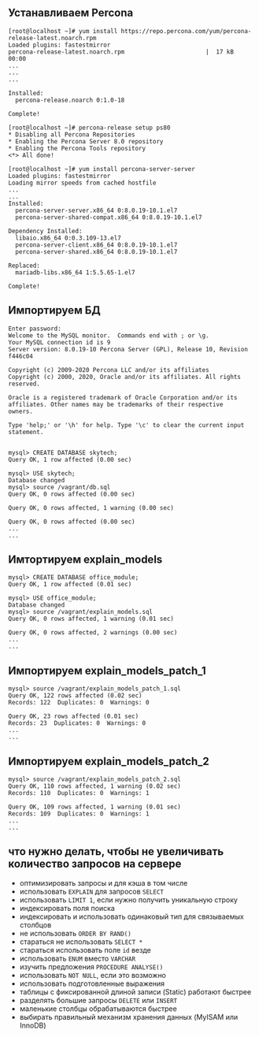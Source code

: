 ## Устанавливаем Percona

```
[root@localhost ~]# yum install https://repo.percona.com/yum/percona-release-latest.noarch.rpm
Loaded plugins: fastestmirror
percona-release-latest.noarch.rpm                       |  17 kB     00:00
...
...
...

Installed:
  percona-release.noarch 0:1.0-18

Complete!

[root@localhost ~]# percona-release setup ps80
* Disabling all Percona Repositories
* Enabling the Percona Server 8.0 repository
* Enabling the Percona Tools repository
<*> All done!

[root@localhost ~]# yum install percona-server-server
Loaded plugins: fastestmirror
Loading mirror speeds from cached hostfile
...
...
Installed:
  percona-server-server.x86_64 0:8.0.19-10.1.el7
  percona-server-shared-compat.x86_64 0:8.0.19-10.1.el7

Dependency Installed:
  libaio.x86_64 0:0.3.109-13.el7
  percona-server-client.x86_64 0:8.0.19-10.1.el7
  percona-server-shared.x86_64 0:8.0.19-10.1.el7

Replaced:
  mariadb-libs.x86_64 1:5.5.65-1.el7

Complete!
```

## Импортируем БД

```[root@localhost ~]# mysql -u root -p
Enter password:
Welcome to the MySQL monitor.  Commands end with ; or \g.
Your MySQL connection id is 9
Server version: 8.0.19-10 Percona Server (GPL), Release 10, Revision f446c04

Copyright (c) 2009-2020 Percona LLC and/or its affiliates
Copyright (c) 2000, 2020, Oracle and/or its affiliates. All rights reserved.

Oracle is a registered trademark of Oracle Corporation and/or its
affiliates. Other names may be trademarks of their respective
owners.

Type 'help;' or '\h' for help. Type '\c' to clear the current input statement.


mysql> CREATE DATABASE skytech;
Query OK, 1 row affected (0.00 sec)

mysql> USE skytech;
Database changed
mysql> source /vagrant/db.sql
Query OK, 0 rows affected (0.00 sec)

Query OK, 0 rows affected, 1 warning (0.00 sec)

Query OK, 0 rows affected (0.00 sec)
...
...

```

## Имтортируем explain_models

```
mysql> CREATE DATABASE office_module;
Query OK, 1 row affected (0.01 sec)

mysql> USE office_module;
Database changed
mysql> source /vagrant/explain_models.sql
Query OK, 0 rows affected, 1 warning (0.01 sec)

Query OK, 0 rows affected, 2 warnings (0.00 sec)
...
...

```

## Импортируем explain_models_patch_1

```
mysql> source /vagrant/explain_models_patch_1.sql
Query OK, 122 rows affected (0.02 sec)
Records: 122  Duplicates: 0  Warnings: 0

Query OK, 23 rows affected (0.01 sec)
Records: 23  Duplicates: 0  Warnings: 0
...
...

```

## Импортируем explain_models_patch_2

```
mysql> source /vagrant/explain_models_patch_2.sql
Query OK, 110 rows affected, 1 warning (0.02 sec)
Records: 110  Duplicates: 0  Warnings: 1

Query OK, 109 rows affected, 1 warning (0.01 sec)
Records: 109  Duplicates: 0  Warnings: 1
...
...

```

## что нужно делать, чтобы не увеличивать количество запросов на сервере

* оптимизировать запросы и для кэша в том числе
* использовать `EXPLAIN` для запросов `SELECT`
* использовать `LIMIT 1`, если нужно получить уникальную строку
* индексировать поля поиска
* индексировать и использовать одинаковый тип для связываемых столбцов
* не использовать `ORDER BY RAND()`
* стараться не использовать `SELECT *`
* стараться использовать поле `id` везде
* использовать `ENUM` вместо `VARCHAR`
* изучить предложения `PROCEDURE ANALYSE()`
* использовать `NOT NULL`, если это возможно
* использовать подготовленные выражения
* таблицы с фиксированной длиной записи (Static) работают быстрее
* разделять большие запросы `DELETE` или `INSERT`
* маленькие столбцы обрабатываются быстрее
* выбирать правильный механизм хранения данных (MyISAM или InnoDB)